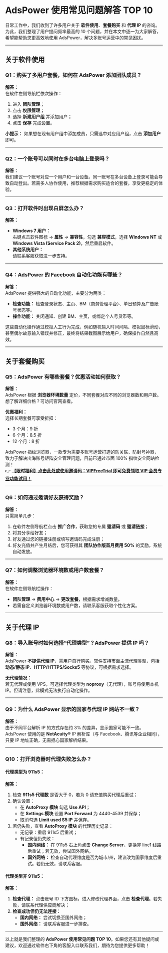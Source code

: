 # AdsPower 使用常见问题解答 TOP 10

日常工作中，我们收到了许多用户关于 **软件使用**、**套餐购买** 和 **代理 IP** 的咨询。为此，我们整理了用户提问频率最高的 10 个问题，并在本文中逐一为大家解答，希望能帮助您更高效地使用 AdsPower，解决多账号运营中的常见困扰。

---

## 关于软件使用

### Q1：购买了多用户套餐，如何在 AdsPower 添加团队成员？

**解答：**  
在软件左侧导航栏依次操作：  
1. 进入 **团队管理**；  
2. 点击 **权限管理**；  
3. 选择 **新建用户组** 并添加用户；  
4. 点击 **保存** 完成设置。  

**小提示：** 如果想在现有用户组中添加成员，只需选中对应用户组，点击 **添加用户** 即可。

---

### Q2：一个账号可以同时在多台电脑上登录吗？

**解答：**  
我们建议一个账号对应一个用户和一台设备。同一账号在多台设备上登录可能会导致自动登出。若需多人协作使用，推荐根据需求购买适合的套餐，享受更稳定的体验。

---

### Q3：打开软件时出现白屏怎么办？

**解答：**  
- **Windows 7 用户：**  
  右键点击软件图标 → **属性** → **兼容性**，勾选 **兼容模式**，选择 **Windows NT** 或 **Windows Vista (Service Pack 2)**，然后重启软件。  
- **其他系统用户：**  
  请联系客服获取进一步支持。

---

### Q4：AdsPower 的 Facebook 自动化功能有哪些？

**解答：**  
AdsPower 提供强大的自动化功能，主要分为两类：  
- **检查功能：** 检查登录状态、主页、BM（商务管理平台）、单日预算及广告账号状态等。  
- **操作功能：** 关闭通知、创建 BM、主页，或绑定个人号货币等。  

这些自动化操作通过模拟人工行为完成，例如随机输入时间间隔、模拟鼠标滑动，甚至偶尔故意输入错误并修正，最终将结果截图展示给用户，确保操作自然且高效。

---

## 关于套餐购买

### Q5：AdsPower 有哪些套餐？优惠活动如何获取？

**解答：**  
AdsPower 根据 **浏览器环境数量** 定价，不同套餐对应不同的浏览器数和用户数。想了解详细价格？可访问官网查看。  

**优惠福利：**  
选择长期套餐可享受折扣：  
- 3 个月：9 折  
- 6 个月：8.5 折  
- 12 个月：8 折  

AdsPower 指纹浏览器，一款专为需要多账号运营打造的防关联、防封号神器，致力于解决出海账号矩阵安全管理问题，目前已通过市面 100% 指纹安全网站检测！  
👉 **[【限时福利】点击此处或使用邀请码：VIPFreeTrial 即可免费领取 VIP 会员专业功能试用！](https://bit.ly/adspower_free)**

---

### Q6：如何通过邀请好友获得奖励？

**解答：**  
只需简单几步：  
1. 在软件左侧导航栏点击 **推广合作**，获取您的专属 **邀请码** 或 **邀请链接**；  
2. 将其分享给好友；  
3. 好友通过您的链接注册或填写邀请码完成注册；  
4. 好友充值并产生月结后，您可获得其 **团队协作版首月费用 50%** 的奖励，系统自动发放。

---

### Q7：如何调整浏览器环境数或用户数套餐？

**解答：**  
在软件左侧导航栏操作：  
- **团队管理** → **费用中心** → **更改套餐**，根据需求增减数量。  
- 若需自定义浏览器环境数或用户数，请联系客服获取个性化方案。

---

## 关于代理 IP

### Q8：导入账号时如何选择“代理类型”？AdsPower 提供 IP 吗？

**解答：**  
AdsPower **不提供代理 IP**，需用户自行购买。软件支持市面主流代理类型，包括 **动态/静态 IP**、**HTTP/HTTPS/Socks5** 等协议，可根据需求选择。  

**无代理情况：**  
若无代理或使用 VPS，可选择代理类型为 **noproxy**（无代理），账号将使用本机 IP。但请注意，此模式无法执行自动化操作。

---

### Q9：为什么 AdsPower 显示的国家与代理 IP 网站不一致？

**解答：**  
由于不同平台解析 IP 的方式存在约 3% 的差异，显示国家可能不一致。AdsPower 使用的是 **NetAcuity®** IP 解析库（与 Facebook、腾讯等企业相同），只要 IP 地址正确，无需担心国家解析结果。

---

### Q10：打开浏览器时代理失败怎么办？

#### 代理类型为 911s5：
**解答：**  
1. 检查 **911s5 代理数** 是否大于 0，若为 0 请充值购买代理后重试；  
2. 确认设置：  
   - 在 **AutoProxy 模块** 勾选 **Use API**；  
   - 在 **Settings 模块** 设置 **Port Forward** 为 4440-4539 并保存；  
   - 取消勾选 **Limit used S5 IP** 并保存。  
3. 若仍失败，查看 **AutoProxy 模块** 的代理历史记录：  
   - 无记录：重启 911s5 后重试；  
   - 有记录但仍失败：  
     - **国内网络：** 在 911s5 右上角点击 **Change Server**，更换非 line1 线路后重试；若无效，尝试国外网络。  
     - **国外网络：** 检查自动代理维度是否为城市/州，建议改为国家维度后重试。若仍无效，请联系客服。

#### 代理类型非 911s5：
**解答：**  
1. **检查代理：** 点击账号 ID 下方图标，进入修改代理界面，点击 **检查代理**。若失败，请联系代理供应商解决；  
2. **检查成功但仍无法连接：**  
   - **国内网络：** 尝试切换至国外网络；  
   - **国外网络：** 请联系客服进一步排查。

---

以上就是我们整理的 **AdsPower 使用常见问题 TOP 10**。如果您还有其他疑问或建议，欢迎通过软件右下角的客服入口联系我们，期待为您提供更多帮助！